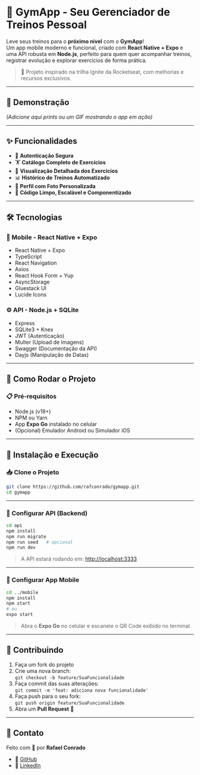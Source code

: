 # 💪 GymApp - Seu Gerenciador de Treinos Pessoal

Leve seus treinos para o **próximo nível** com o **GymApp**!  
Um app mobile moderno e funcional, criado com **React Native + Expo** e uma API robusta em **Node.js**, perfeito para quem quer acompanhar treinos, registrar evolução e explorar exercícios de forma prática.

> 📲 Projeto inspirado na trilha Ignite da Rocketseat, com melhorias e recursos exclusivos.

---

## 🎥 Demonstração

*(Adicione aqui prints ou um GIF mostrando o app em ação)*

---

## ✨ Funcionalidades

- 🔐 **Autenticação Segura**
- 🏋️ **Catálogo Completo de Exercícios**
- 📖 **Visualização Detalhada dos Exercícios**
- 📊 **Histórico de Treinos Automatizado**
- 👤 **Perfil com Foto Personalizada**
- 💎 **Código Limpo, Escalável e Componentizado**

---

## 🛠️ Tecnologias

### 📱 Mobile - React Native + Expo

- React Native + Expo
- TypeScript
- React Navigation
- Axios
- React Hook Form + Yup
- AsyncStorage
- Gluestack UI
- Lucide Icons

### ⚙️ API - Node.js + SQLite

- Express
- SQLite3 + Knex
- JWT (Autenticação)
- Multer (Upload de Imagens)
- Swagger (Documentação da API)
- Dayjs (Manipulação de Datas)

---

## 🚀 Como Rodar o Projeto

### 📋 Pré-requisitos

- Node.js (v18+)
- NPM ou Yarn
- App **Expo Go** instalado no celular
- (Opcional) Emulador Android ou Simulador iOS

---

## 🚀 Instalação e Execução

### 📥 Clone o Projeto

```bash
git clone https://github.com/rafconrado/gymapp.git
cd gymapp
```

---

### 🔌 Configurar API (Backend)

```bash
cd api
npm install
npm run migrate
npm run seed   # opcional
npm run dev
```

> A API estará rodando em: [http://localhost:3333](http://localhost:3333)

---

### 📱 Configurar App Mobile

```bash
cd ../mobile
npm install
npm start
# ou
expo start
```

> Abra o **Expo Go** no celular e escaneie o QR Code exibido no terminal.

---

## 🤝 Contribuindo

1. Faça um fork do projeto  
2. Crie uma nova branch:  
   `git checkout -b feature/SuaFuncionalidade`  
3. Faça commit das suas alterações:  
   `git commit -m 'feat: adiciona nova funcionalidade'`  
4. Faça push para o seu fork:  
   `git push origin feature/SuaFuncionalidade`  
5. Abra um **Pull Request** 🚀

---

## 📧 Contato

Feito com 💙 por **Rafael Conrado**

- 🔗 [GitHub](https://github.com/rafconrado)
- 🔗 [LinkedIn](https://linkedin.com/in/rafconradoo)
